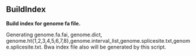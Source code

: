 ## BuildIndex  

**Build index for genome fa file.**

Generating genome.fa.fai, genome.dict, genome.ht{1,2,3,4,5,6,7,8},genome.interval_list,genome.splicesite.txt,genome.splicesite.txt.
Bwa index file also will be generated by this script.
